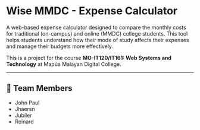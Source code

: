 # Wise MMDC - Expense Calculator

A web-based expense calculator designed to compare the monthly costs for traditional (on-campus) and online (MMDC) college students. This tool helps students understand how their mode of study affects their expenses and manage their budgets more effectively.

This is a project for the course **MO-IT120/IT161: Web Systems and Technology** at Mapúa Malayan Digital College.

---

## 👥 Team Members

- John Paul
- Jhaersn
- Jubiler 
- Reinard 

